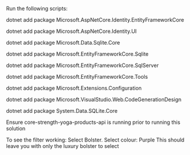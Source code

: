 ﻿Run the following scripts:

dotnet add package Microsoft.AspNetCore.Identity.EntityFrameworkCore

dotnet add package Microsoft.AspNetCore.Identity.UI

dotnet add package Microsoft.Data.Sqlite.Core

dotnet add package Microsoft.EntityFrameworkCore.Sqlite

dotnet add package Microsoft.EntityFrameworkCore.SqlServer

dotnet add package Microsoft.EntityFrameworkCore.Tools

dotnet add package Microsoft.Extensions.Configuration

dotnet add package Microsoft.VisualStudio.Web.CodeGenerationDesign

dotnet add package System.Data.SQLite.Core
	
Ensure core-strength-yoga-products-api is running prior to running this solution

To see the filter working:
Select Bolster. Select colour: Purple
This should leave you with only the luxury bolster to select